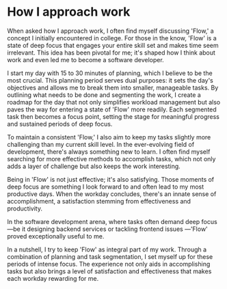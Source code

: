 # How I approach work

When asked how I approach work, I often find myself discussing 'Flow,' a concept I initially encountered in college. For those in the know, 'Flow' is a state of deep focus that engages your entire skill set and makes time seem irrelevant. This idea has been pivotal for me; it's shaped how I think about work and even led me to become a software developer.

I start my day with 15 to 30 minutes of planning, which I believe to be the most crucial. This planning period serves dual purposes: it sets the day's objectives and allows me to break them into smaller, manageable tasks. By outlining what needs to be done and segmenting the work, I create a roadmap for the day that not only simplifies workload management but also paves the way for entering a state of 'Flow' more readily. Each segmented task then becomes a focus point, setting the stage for meaningful progress and sustained periods of deep focus.

To maintain a consistent 'Flow,' I also aim to keep my tasks slightly more challenging than my current skill level. In the ever-evolving field of development, there's always something new to learn. I often find myself searching for more effective methods to accomplish tasks, which not only adds a layer of challenge but also keeps the work interesting.

Being in 'Flow' is not just effective; it's also satisfying. Those moments of deep focus are something I look forward to and often lead to my most productive days. When the workday concludes, there's an innate sense of accomplishment, a satisfaction stemming from effectiveness and productivity.

In the software development arena, where tasks often demand deep focus—be it designing backend services or tackling frontend issues —'Flow' proved exceptionally useful to me.

In a nutshell, I try to keep 'Flow' as integral part of my work. Through a combination of planning and task segmentation, I set myself up for these periods of intense focus. The experience not only aids in accomplishing tasks but also brings a level of satisfaction and effectiveness that makes each workday rewarding for me.
